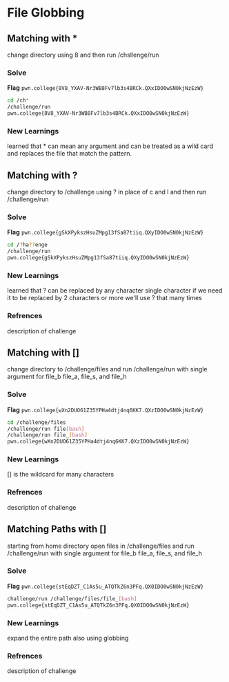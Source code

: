 # File Globbing 

## Matching with *
change directory using 8 and then run /chsllenge/run

### Solve
**Flag** `pwn.college{8V8_YXAV-Nr3WB8Fv7lb3s4BRCk.QXxIDO0wSN0kjNzEzW}`

```bash
cd /ch*
/challenge/run
pwn.college{8V8_YXAV-Nr3WB8Fv7lb3s4BRCk.QXxIDO0wSN0kjNzEzW}
```
### New Learnings
learned that * can mean any argument and can be treated as a wild card and replaces the file that match the pattern.


## Matching with ?
change directory to /challenge using ? in place of c and l and then run /challenge/run

### Solve
**Flag** `pwn.college{gSkXPykszHsuZMpg13fSa87tiiq.QXyIDO0wSN0kjNzEzW}`

```bash
cd /?ha??enge
/challenge/run
pwn.college{gSkXPykszHsuZMpg13fSa87tiiq.QXyIDO0wSN0kjNzEzW}
```
### New Learnings
learned that ? can be replaced by any character single character if we need it to be replaced by 2 characters or more we'll use ? that many times

### Refrences
description of challenge


## Matching with []
change directory to /challenge/files and run /challenge/run with single argument for file_b file_a, file_s, and file_h
### Solve
**Flag** `pwn.college{wXn2DUO61Z35YPHa4dtj4nq6KK7.QXzIDO0wSN0kjNzEzW}`

```bash
cd /challenge/files
/challenge/run file[bash]
/challenge/run file_[bash]
pwn.college{wXn2DUO61Z35YPHa4dtj4nq6KK7.QXzIDO0wSN0kjNzEzW}
```
### New Learnings
[] is the wildcard for many characters

### Refrences
description of challenge


## Matching Paths with []
starting from home directory open files in  /challenge/files and run /challenge/run with single argument for file_b file_a, file_s, and file_h 

### Solve
**Flag** `pwn.college{stEqDZT_C1As5u_ATQTkZ6n3PFq.QX0IDO0wSN0kjNzEzW}`

```bash
challenge/run /challenge/files/file_[bash]
pwn.college{stEqDZT_C1As5u_ATQTkZ6n3PFq.QX0IDO0wSN0kjNzEzW}
```
### New Learnings
expand the entire path also using globbing 

### Refrences
description of challenge



